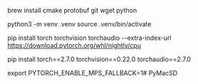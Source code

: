 brew install cmake protobuf git wget python

python3 -m venv .venv
source .venv/bin/activate

pip install torch torchvision torchaudio --extra-index-url https://download.pytorch.org/whl/nightly/cpu

pip install torch==2.7.0 torchvision==0.22.0 torchaudio==2.7.0

export PYTORCH_ENABLE_MPS_FALLBACK=1# PyMacSD
